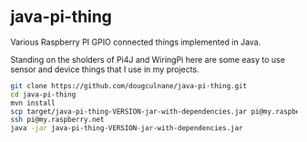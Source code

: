 # java-pi-thing
Various Raspberry PI GPIO connected things implemented in Java.

Standing on the sholders of Pi4J and WiringPi here are some easy to use sensor and device things that I use in my projects.

```bash
git clone https://github.com/dougculnane/java-pi-thing.git
cd java-pi-thing
mvn install
scp target/java-pi-thing-VERSION-jar-with-dependencies.jar pi@my.raspberry.net:
ssh pi@my.raspberry.net
java -jar java-pi-thing-VERSION-jar-with-dependencies.jar
```
